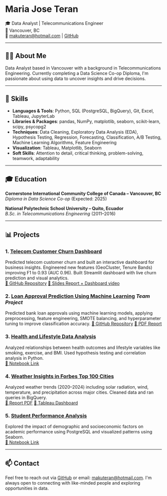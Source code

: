 # Maria Jose Teran

🎓 Data Analyst | Telecommunications Engineer  
📍 Vancouver, BC  
📧 makuteran@hotmail.com | [GitHub](https://github.com/mjteran)

---

## 👩‍💻 About Me

Data Analyst based in Vancouver with a background in Telecommunications Engineering. Currently completing a Data Science Co-op Diploma, I'm passionate about using data to uncover insights and drive decisions.

---

## 🧰 Skills

- **Languages & Tools**: Python, SQL (PostgreSQL, BigQuery), Git, Excel, Tableau, JupyterLab  
- **Libraries & Packages**: pandas, NumPy, matplotlib, seaborn, scikit-learn, scipy, psycopg2  
- **Techniques**: Data Cleaning, Exploratory Data Analysis (EDA), Hypothesis Testing, Regression, Forecasting, Classification, A/B Testing, Machine Learning Algorithms, Feature Engineering  
- **Visualization**: Tableau, Matplotlib, Seaborn  
- **Soft Skills**: Attention to detail, critical thinking, problem-solving, teamwork, adaptability

---

## 🎓 Education

**Cornerstone International Community College of Canada – Vancouver, BC**  
*Diploma in Data Science Co-op* (Expected: 2025)

**National Polytechnic School University – Quito, Ecuador**  
*B.Sc. in Telecommunications Engineering* (2011–2016)

---

## 📊 Projects

### 1. [Telecom Customer Churn Dashboard](https://github.com/mjteran/telecom-churn-predictor)
Predicted telecom customer churn and built an interactive dashboard for business insights. Engineered new features (GeoCluster, Tenure Bands) improving F1 to 0.93 (AUC 0.96). Built Streamlit dashboard with live churn prediction and visual analytics.  
[🔗 GitHub Repository](https://github.com/mjteran/telecom-churn-predictor) 
[🔗 Slides Report + Dashboard video](https://docs.google.com/presentation/d/15nHl9ydwYCIzIfBo-hEmODlNJwKqVoqxpElqfxdKs_o/edit?usp=sharing)

### 2. [Loan Approval Prediction Using Machine Learning](https://github.com/mjteran/loan_approval_ML) *Team Project*
Predicted bank loan approvals using machine learning models, applying preprocessing, feature engineering, SMOTE balancing, and hyperparameter tuning to improve classification accuracy.
[🔗 GitHub Repository](https://github.com/mjteran/loan_approval_ML)
[🔗 PDF Report](https://github.com/mjteran/loan_approval_ML/blob/main/Project%20Report_loan_approval_ML.pdf)

### 3. [Health and Lifestyle Data Analysis](https://github.com/mjteran/correlation_hypotheses_EDA)
Analyzed relationships between health outcomes and lifestyle variables like smoking, exercise, and BMI. Used hypothesis testing and correlation analysis in Python.  
[🔗 Notebook Link](https://github.com/mjteran/correlation_hypotheses_EDA/blob/main/correlation_hypotheses_testing_healthy_lifestyle.ipynb)

### 4. [Weather Insights in Forbes Top 100 Cities](https://github.com/mjteran/Weather-Insights_Big-Query)
Analyzed weather trends (2020–2024) including solar radiation, wind, temperature, and precipitation across major cities. Cleaned data and ran queries in BigQuery.  
[🔗 Report PDF](https://github.com/mjteran/Weather-Insights_Big-Query/blob/main/Weather%20Insights%20in%20Forbes%20Top%20100%20Cities.pdf)
[🔗 Tableau Dashboard](https://public.tableau.com/app/profile/maria.jose.teran/viz/Weather_Insights_Dashboard/Insights)

### 5. [Student Performance Analysis](https://github.com/mjteran/students_performance-PSQL)
Explored the impact of demographic and socioeconomic factors on academic performance using PostgreSQL and visualized patterns using Seaborn.  
[🔗 Notebook Link](https://github.com/mjteran/students_performance-PSQL/blob/main/PSQL_Students_Performance.ipynb)

---

## 📫 Contact

Feel free to reach out via [GitHub](https://github.com/mjteran) or email: makuteran@hotmail.com.
I'm always open to connecting with like-minded people and exploring opportunities in data.
